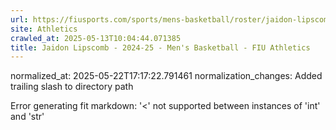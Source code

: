 ```yaml
---
url: https://fiusports.com/sports/mens-basketball/roster/jaidon-lipscomb/11840/
site: Athletics
crawled_at: 2025-05-13T10:04:44.071385
title: Jaidon Lipscomb - 2024-25 - Men's Basketball - FIU Athletics
---
```

normalized_at: 2025-05-22T17:17:22.791461
normalization_changes: Added trailing slash to directory path

Error generating fit markdown: '<' not supported between instances of 'int' and 'str'